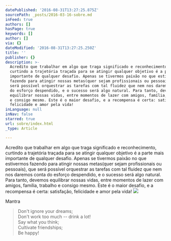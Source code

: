 ```yaml
---
datePublished: '2016-08-31T13:27:25.875Z'
sourcePath: _posts/2016-03-16-sobre.md
inFeed: true
authors: []
hasPage: true
keywords: []
author: []
via: {}
dateModified: '2016-08-31T13:27:25.250Z'
title: ''
publisher: {}
description: >-
  Acredito que trabalhar em algo que traga significado e reconhecimento,
  curtindo a trajetória traçada para se atingir qualquer objetivo é a parte mais
  importante de qualquer desafio. Apenas se tivermos paixão no que estivermos
  fazendo para atingir nossas metas(quer sejam profissionais ou pessoais), que
  será possível orquestrar as tarefas com tal fluidez que nem nos daremos conta
  do esforço despendido, e o sucesso será algo natural. Para tanto, devemos
  equilibrar nossas vidas, entre momentos de lazer com amigos, família, trabalho
  e consigo mesmo. Este é o maior desafio, e a recompensa é certa: satisfação,
  felicidade e amor pela vida!
inLanguage: null
inNav: false
starred: true
url: sobre/index.html
_type: Article

---
```

Acredito que trabalhar em algo que traga significado e reconhecimento, curtindo a trajetória traçada para se atingir qualquer objetivo é a parte mais importante de qualquer desafio. Apenas se tivermos paixão no que estivermos fazendo para atingir nossas metas(quer sejam profissionais ou pessoais), que será possível orquestrar as tarefas com tal fluidez que nem nos daremos conta do esforço despendido, e o sucesso será algo natural. Para tanto, devemos equilibrar nossas vidas, entre momentos de lazer com amigos, família, trabalho e consigo mesmo. Este é o maior desafio, e a recompensa é certa: satisfação, felicidade e amor pela vida!
![](https://the-grid-user-content.s3-us-west-2.amazonaws.com/bccbdb0b-af6a-4b82-92ee-316c72d76581.jpg)

Mantra

> Don't ignore your dreams;  
> Don't work too much -- drink a lot!  
> Say what you think;  
> Cultivate friendships;  
> Be happy!